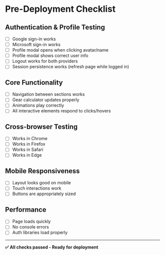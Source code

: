 # Pre-Deployment Checklist

## Authentication & Profile Testing
- [ ] Google sign-in works
- [ ] Microsoft sign-in works  
- [ ] Profile modal opens when clicking avatar/name
- [ ] Profile modal shows correct user info
- [ ] Logout works for both providers
- [ ] Session persistence works (refresh page while logged in)

## Core Functionality
- [ ] Navigation between sections works
- [ ] Gear calculator updates properly
- [ ] Animations play correctly
- [ ] All interactive elements respond to clicks/hovers

## Cross-browser Testing
- [ ] Works in Chrome
- [ ] Works in Firefox
- [ ] Works in Safari
- [ ] Works in Edge

## Mobile Responsiveness
- [ ] Layout looks good on mobile
- [ ] Touch interactions work
- [ ] Buttons are appropriately sized

## Performance
- [ ] Page loads quickly
- [ ] No console errors
- [ ] Auth libraries load properly

---

**✅ All checks passed - Ready for deployment** 